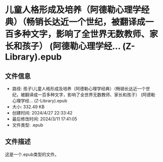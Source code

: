 ﻿# 儿童人格形成及培养（阿德勒心理学经典）（畅销长达近一个世纪，被翻译成一百多种文字，影响了全世界无数教师、家长和孩子） (阿德勒心理学经... (Z-Library).epub

## 文件信息
- 路径: 孩子\儿童人格形成及培养（阿德勒心理学经典）（畅销长达近一个世纪，被翻译成一百多种文字，影响了全世界无数教师、家长和孩子） (阿德勒心理学经... (Z-Library).epub
- 大小: 332.49 KB
- 创建时间: 2024/4/27 22:33:42
- 最后修改时间: 2024/3/11 17:41:05
- 文件类型: .epub

## 文件描述
这是一个.epub类型的文件。

